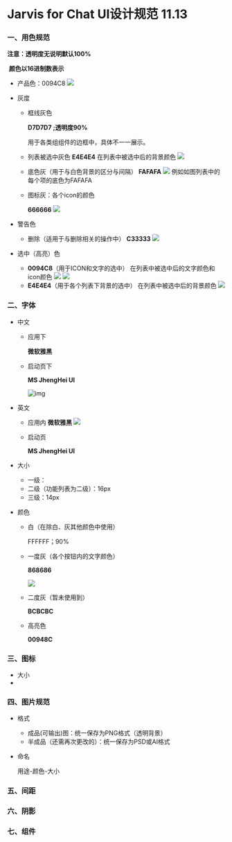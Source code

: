 # Jarvis for Chat UI设计规范 11.13

### 一、用色规范

**注意：透明度无说明默认100%**

​	    **颜色以16进制数表示**


- 产品色：0094C8
  ![](http://wx1.sinaimg.cn/mw690/0060lm7Tly1fwi9gf56jaj304601twe9.jpg)

- 灰度

  - 框线灰色

    **D7D7D7 ;透明度90%**

    用于各类组组件的边框中，具体不一一展示。

  - 列表被选中灰色
    **E4E4E4**
    在列表中被选中后的背景颜色
    ![](http://wx1.sinaimg.cn/mw690/0060lm7Tly1fx5k21ehk7j30400cfdfr.jpg)

  - 底色灰（用于与白色背景的区分与间隔）
    **FAFAFA**
  ![](http://wx4.sinaimg.cn/mw690/0060lm7Tly1fx5jmj77axj307g0ahq3q.jpg)
    例如如图列表中的每个项的底色为FAFAFA

  - 图标灰：各个icon的颜色

    **666666**
	![](http://wx3.sinaimg.cn/mw690/0060lm7Tly1fx5kvm6nc4j303e03oglf.jpg)
- 警告色

  - 删除（适用于与删除相关的操作中）
  	**C33333**
	![](http://wx3.sinaimg.cn/mw690/0060lm7Tly1fx5jwq143hj30kn0bgwes.jpg)
- 选中（高亮）色

  -  **0094C8**（用于ICON和文字的选中）
	在列表中被选中后的文字颜色和icon颜色
	![](http://wx1.sinaimg.cn/mw690/0060lm7Tly1fx5k21ehk7j30400cfdfr.jpg)
	![](http://wx2.sinaimg.cn/mw690/0060lm7Tly1fx5k5d5jhdj30gj0gk74p.jpg)
  - **E4E4E4**（用于各个列表下背景的选中）
	在列表中被选中后的背景颜色
    ![](http://wx1.sinaimg.cn/mw690/0060lm7Tly1fx5k21ehk7j30400cfdfr.jpg)

### 二、字体

- 中文

  - 应用下

    **微软雅黑**

  - 启动页下

    **MS JhengHei UI**

    ![img](http://wx2.sinaimg.cn/mw690/0060lm7Tly1fx5jf7aoh5j30gl0glmxt.jpg)
- 英文

  - 应用内
    **微软雅黑**
    ![](http://wx4.sinaimg.cn/mw690/0060lm7Tly1fx5jmj77axj307g0ahq3q.jpg)

  - 启动页

    **MS JhengHei UI**

- 大小
  - 一级：
  - 二级（功能列表为二级）：16px
  - 三级：14px
- 颜色
  - 白（在除白、灰其他颜色中使用）

    FFFFFF；90%

  - 一度灰（各个按钮内的文字颜色）

    **868686**

    ![](http://wx1.sinaimg.cn/mw690/0060lm7Tly1fx5k21ehk7j30400cfdfr.jpg)

  - 二度灰（暂未使用到）

    **BCBCBC**

  - 高亮色

    **00948C**

### 三、图标

- 大小
- 

### 四、图片规范

- 格式

  - 成品(可输出)图：统一保存为PNG格式（透明背景）
  - 半成品（还需再次更改的）：统一保存为PSD或AI格式

- 命名

  用途-颜色-大小

### 五、间距

### 六、阴影

### 七、组件
